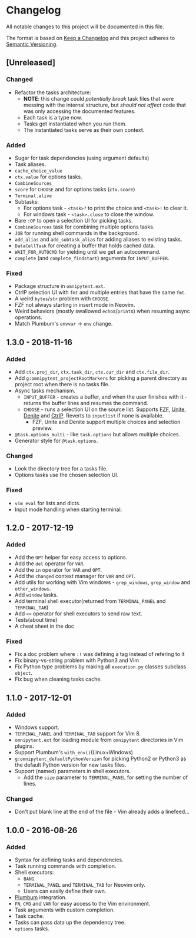 # Changelog
All notable changes to this project will be documented in this file.

The format is based on [Keep a Changelog](http://keepachangelog.com/en/1.0.0/)
and this project adheres to [Semantic Versioning](http://semver.org/spec/v2.0.0.html).

## [Unreleased]

### Changed
- Refactor the tasks architecture:
  - **NOTE**: this change could _potentially break_ task files that were
    messing with the internal structure, but _should not affect_ code that was
    only accessing the documented features.
  - Each task is a type now.
  - Tasks get instantiated when you run them.
  - The instantiated tasks serve as their own context.

### Added
- Sugar for task dependencies (using argument defaults)
- Task aliases.
- `cache_choice_value`
- `ctx.value` for options tasks.
- `CombineSources`
- `score` for `CHOOSE` and for options tasks (`ctx.score`)
- `Terminal.alive`
- Subtasks:
  - For options task - `<task>?` to print the choice and `<task>!` to clear it.
  - For windows task - `<task>.close` to close the window.
- Bare `:OP` to open a selection UI for picking tasks.
- `CombineSources` task for combining multiple options tasks.
- `JOB` for running shell commands in the background.
- `add_alias` and `add_subtask_alias` for adding aliases to existing tasks.
- `DataCellTask` for creating a buffer that holds cached data.
- `WAIT_FOR_AUTOCMD` for yielding until we get an autocommand.
- `complete` (and `complete_findstart`) arguments for `INPUT_BUFFER`.

### Fixed
- Package structure in `omnipytent.ext`.
- CtrlP selection UI with `fmt` and multiple entries that have the same `fmt`.
- A weird `bytes`/`str` problem with `CHOOSE`.
- FZF not always starting in insert mode in Neovim.
- Weird behaviors (mostly swallowed `echo`s/`print`s) when resuming async operations.
- Match Plumbum's `envvar` -> `env` change.

## 1.3.0 - 2018-11-16
### Added
- Add `ctx.proj_dir`, `ctx.task_dir`, `ctx.cur_dir` and `ctx.file_dir`.
- Add `g:omnipytent_projectRootMarkers` for picking a parent directory as
  project root when there is no tasks file.
- Async tasks mechanism.
  - `INPUT_BUFFER` - creates a buffer, and when the user finishes with it -
    returns the buffer lines and resumes the command.
  - `CHOOSE` - runs a selection UI on the source list. Supports
    [FZF](https://github.com/junegunn/fzf),
    [Unite](https://github.com/Shougo/unite.vim),
    [Denite](https://github.com/Shougo/denite.nvim) and
    [CtrlP](https://github.com/ctrlpvim/ctrlp.vim). Reverts to `inputlist` if
    none is available.
    - FZF, Unite and Denite support multiple choices and selection preview.
- `@task.options_multi` - like `task.options` but allows multiple choices.
- Generator style for `@task.options`.

### Changed
- Look the directory tree for a tasks file.
- Options tasks use the chosen selection UI.

### Fixed
- `vim_eval` for lists and dicts.
- Input mode handling when starting terminal.

## 1.2.0 - 2017-12-19
### Added
- Add the `OPT` helper for easy access to options.
- Add the `del` operator for `VAR`.
- Add the `in` operator for `VAR` and `OPT`.
- Add the `changed` context manager for `VAR` and `OPT`.
- Add utils for working with Vim windows - `grep_windows`, `grep_window` and
  `other_windows`.
- Add `window` tasks.
- Add terminal shell executor(returned from `TERMINAL_PANEL` and
  `TERMINAL_TAB`)
- Add `<<` operator for shell executors to send raw text.
- Tests(about time)
- A cheat sheet in the doc

### Fixed
- Fix a doc problem where `:!` was defining a tag instead of refering to it
- Fix binary-vs-string problem with Python3 and Vim
- Fix Python type problems by making all `execution.py` classes subclass
  `object`.
- Fix bug when cleaning tasks cache.

## 1.1.0 - 2017-12-01
### Added
- Windows support.
- `TERMINAL_PANEL` and `TERMINAL_TAB` support for Vim 8.
- `omnipytent.ext` for loading module from `omnipytent` directories in Vim plugins.
- Support Plumbum's `with_env()`(Linux+Windows)
- `g:omnipytent_defaultPythonVersion` for picking Python2 or Python3 as the
  default Python version for new tasks files.
- Support (named) parameters in shell executors.
  - Add the `size` parameter to `TERMINAL_PANEL` for setting the number of lines.

### Changed
- Don't put blank line at the end of the file - Vim already adds a linefeed...

## 1.0.0 - 2016-08-26
### Added
- Syntax for defining tasks and dependencies.
- Task running commands with completion.
- Shell executors:
  - `BANG`.
  - `TERMINAL_PANEL` and `TERMINAL_TAB` for Neovim only.
  - Users can easily define their own.
- [Plumbum](https://plumbum.readthedocs.io) integration.
- `FN`, `CMD` and `VAR` for easy access to the Vim environment.
- Task arguments with custom completion.
- Task cache.
- Tasks can pass data up the dependency tree.
- `options` tasks.
